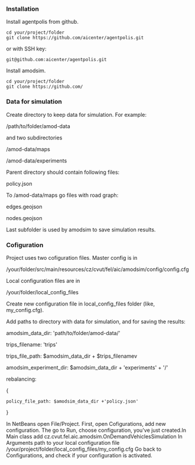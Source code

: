 ### Installation
Install agentpolis from github.
```commandline
cd your/project/folder
git clone https://github.com/aicenter/agentpolis.git
```
or with SSH key:
```commandline
git@github.com:aicenter/agentpolis.git
```
Install amodsim.

```commandline
cd your/project/folder
git clone https://github.com/
```

### Data for simulation
Create directory to keep data for simulation. For example:

 /path/to/folder/amod-data

and two subdirectories

/amod-data/maps

/amod-data/experiments

Parent directory should contain following files:

policy.json


To /amod-data/maps go files with road graph:

edges.geojson

nodes.geojson

Last subfolder is used by amodsim to save simulation results. 


### Cofiguration
Project uses two cofiguration files. Master config is in

/your/folder/src/main/resources/cz/cvut/fel/aic/amodsim/config/config.cfg

Local configuration files are in

/your/folder/local_config_files

Create new configuration file in local_config_files folder (like, my_config.cfg).

Add paths to directory with data for simulation, and for saving the results:

amodsim_data_dir: 'path/to/folder/amod-data/'

trips_filename: 'trips'

trips_file_path: $amodsim_data_dir + $trips_filenamev

amodsim_experiment_dir: $amodsim_data_dir + 'experiments'  + '/'

rebalancing:

{

    policy_file_path: $amodsim_data_dir +'policy.json'
}

In NetBeans open File/Project. First, open Cofigurations, add new configuration. The go to Run, choose configuration, you've just created.In Main class add
cz.cvut.fel.aic.amodsim.OnDemandVehiclesSimulation
In Arguments path to your local configuration file
/your/project/folder/local_config_files/my_config.cfg
Go back to Configurations, and check if your configuration is activated.









